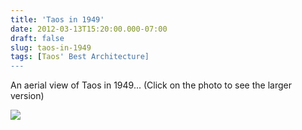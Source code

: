 ```yaml
---
title: 'Taos in 1949'
date: 2012-03-13T15:20:00.000-07:00
draft: false
slug: taos-in-1949
tags: [Taos' Best Architecture]
---
```


An aerial view of Taos in 1949... (Click on the photo to see the larger version)  
  

![](/images/blog/legacy/Taos+1949+Aerial+%28Large%29.jpg)
